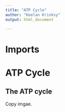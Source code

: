 ```yaml
---
title: "ATP Cycle"
author: "Keelan Krinksy"
output: html_document

---
```


# Imports

# ATP Cycle

## The ATP cycle
Copy imgae. 
